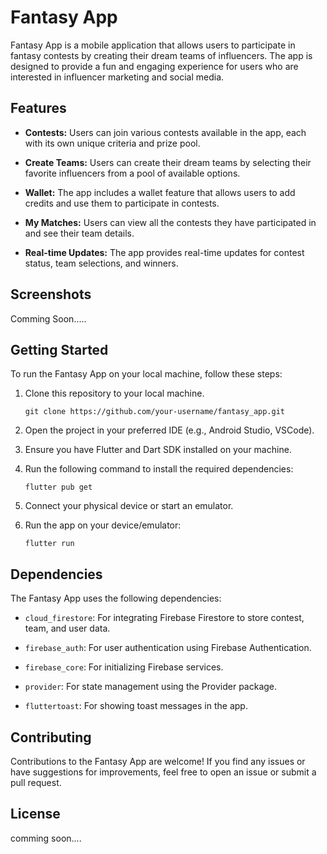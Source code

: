 # Fantasy App

Fantasy App is a mobile application that allows users to participate in fantasy contests by creating their dream teams of influencers. The app is designed to provide a fun and engaging experience for users who are interested in influencer marketing and social media.

## Features

- **Contests:** Users can join various contests available in the app, each with its own unique criteria and prize pool.

- **Create Teams:** Users can create their dream teams by selecting their favorite influencers from a pool of available options.

- **Wallet:** The app includes a wallet feature that allows users to add credits and use them to participate in contests.

- **My Matches:** Users can view all the contests they have participated in and see their team details.

- **Real-time Updates:** The app provides real-time updates for contest status, team selections, and winners.

## Screenshots

Comming Soon.....

## Getting Started

To run the Fantasy App on your local machine, follow these steps:

1. Clone this repository to your local machine.
   ```
   git clone https://github.com/your-username/fantasy_app.git
   ```

2. Open the project in your preferred IDE (e.g., Android Studio, VSCode).

3. Ensure you have Flutter and Dart SDK installed on your machine.

4. Run the following command to install the required dependencies:
   ```
   flutter pub get
   ```

5. Connect your physical device or start an emulator.

6. Run the app on your device/emulator:
   ```
   flutter run
   ```

## Dependencies

The Fantasy App uses the following dependencies:

- `cloud_firestore`: For integrating Firebase Firestore to store contest, team, and user data.

- `firebase_auth`: For user authentication using Firebase Authentication.

- `firebase_core`: For initializing Firebase services.

- `provider`: For state management using the Provider package.

- `fluttertoast`: For showing toast messages in the app.


## Contributing

Contributions to the Fantasy App are welcome! If you find any issues or have suggestions for improvements, feel free to open an issue or submit a pull request.

## License

comming soon....
